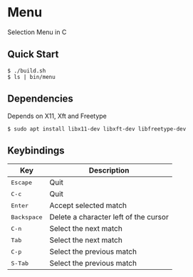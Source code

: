 # Menu
Selection Menu in C

## Quick Start
```console
$ ./build.sh
$ ls | bin/menu
```

## Dependencies
Depends on X11, Xft and Freetype

```console
$ sudo apt install libx11-dev libxft-dev libfreetype-dev
```

## Keybindings
| Key | Description |
| --- | ----------- |
| <kbd>Escape</kbd> | Quit |
| <kbd>C-c</kbd> | Quit |
| <kbd>Enter</kbd> | Accept selected match |
| <kbd>Backspace</kbd> | Delete a character left of the cursor |
| <kbd>C-n</kbd> | Select the next match |
| <kbd>Tab</kbd> | Select the next match |
| <kbd>C-p</kbd> | Select the previous match |
| <kbd>S-Tab</kbd> | Select the previous match |
